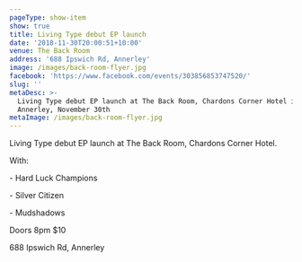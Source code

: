 ```yaml
---
pageType: show-item
show: true
title: Living Type debut EP launch
date: '2018-11-30T20:00:51+10:00'
venue: The Back Room
address: '688 Ipswich Rd, Annerley'
image: /images/back-room-flyer.jpg
facebook: 'https://www.facebook.com/events/303856853747520/'
slug: ''
metaDesc: >-
  Living Type debut EP launch at The Back Room, Chardons Corner Hotel in
  Annerley, November 30th
metaImage: /images/back-room-flyer.jpg
---
```

Living Type debut EP launch at The Back Room, Chardons Corner Hotel.

With:

\- Hard Luck Champions

\- Silver Citizen

\- Mudshadows

Doors 8pm $10

688 Ipswich Rd, Annerley
